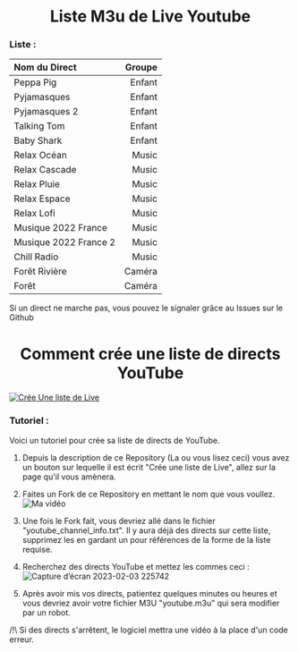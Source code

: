 
<h1 align="center"> Liste M3u de Live Youtube </h1>

### Liste :

<table>
	<thead>
		<tr><th align="left">Nom du Direct</th><th align="right">Groupe</th>
	</thead>
	<tbody>
		<tr><td align="left">Peppa Pig</td><td align="right">Enfant</td>
		<tr><td align="left">Pyjamasques</td><td align="right">Enfant</td>
		<tr><td align="left">Pyjamasques 2</td><td align="right">Enfant</td>
		<tr><td align="left">Talking Tom</td><td align="right">Enfant</td>
		<tr><td align="left">Baby Shark</td><td align="right">Enfant</td>
		<tr><td align="left">Relax Océan</td><td align="right">Music</td>
		<tr><td align="left">Relax Cascade</td><td align="right">Music</td>
		<tr><td align="left">Relax Pluie</td><td align="right">Music</td>
		<tr><td align="left">Relax Espace</td><td align="right">Music</td>
		<tr><td align="left">Relax Lofi</td><td align="right">Music</td>
		<tr><td align="left">Musique 2022 France</td><td align="right">Music</td>
		<tr><td align="left">Musique 2022 France 2</td><td align="right">Music</td>
		<tr><td align="left">Chill Radio</td><td align="right">Music</td>
		<tr><td align="left">Forêt Rivière</td><td align="right">Caméra</td>
		<tr><td align="left">Forêt</td><td align="right">Caméra</td>
	</tbody>
</table>

Si un direct ne marche pas, vous pouvez le signaler grâce au Issues sur le Github

<h1 align="center"> Comment crée une liste de directs YouTube </h1>

[![Crée Une liste de Live](https://github.com/benmoose39/YouTube_to_m3u/actions/workflows/m3u_Generator.yml/badge.svg)](https://github.com/benmoose39/YouTube_to_m3u)

### Tutoriel :

Voici un tutoriel pour crée sa liste de directs de YouTube.

1) Depuis la description de ce Repository (La ou vous lisez ceci) vous avez un bouton sur lequelle il est écrit "Crée une liste de Live", allez sur la page qu'il vous amènera.

2) Faites un Fork de ce Repository en mettant le nom que vous voullez.
![Ma vidéo](https://user-images.githubusercontent.com/53215372/216718714-5ccd91dc-60e1-4f2d-9bc6-a633fa04dfc1.gif)

3) Une fois le Fork fait, vous devriez allé dans le fichier "youtube_channel_info.txt". Il y aura déjà des directs sur cette liste, supprimez les en gardant un pour références de la forme de la liste requise.

4) Recherchez des directs YouTube et mettez les commes ceci :
![Capture d’écran 2023-02-03 225742](https://user-images.githubusercontent.com/53215372/216719171-639d1308-af13-42a3-9242-972559190b00.png)

5) Après avoir mis vos directs, patientez quelques minutes ou heures et vous devriez avoir votre fichier M3U "youtube.m3u" qui sera modifier par un robot.

/!\ Si des directs s'arrêtent, le logiciel mettra une vidéo à la place d'un code erreur.
